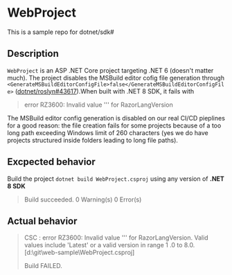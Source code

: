 # WebProject
This is a sample repo for dotnet/sdk#<TBD>

## Description
`WebProject` is an ASP .NET Core project targeting .NET 6 (doesn't matter much). The project disables the MSBuild editor cofig file generation through `<GenerateMSBuildEditorConfigFile>false</GenerateMSBuildEditorConfigFile>` ([dotnet/roslyn#43617](https://github.com/dotnet/roslyn/pull/43617)).When built with .NET 8 SDK, it fails with 
>error RZ3600: Invalid value ''' for RazorLangVersion

The MSBuild editor config generation is disabled on our real CI/CD pieplines for a good reason: the file creation fails for some projects because of a too long path exceeding Windows limit of 260 characters (yes we do have projects structured inside folders leading to long file paths).

## Excpected behavior
Build the project `dotnet build WebProject.csproj` using any version of **.NET 8 SDK**

>Build succeeded.
>    0 Warning(s)
>   0 Error(s)

## Actual behavior

> CSC : error RZ3600: Invalid value ''' for RazorLangVersion. Valid values include 'Latest' or a valid version in range 1
.0 to 8.0. [d:\git\web-sample\WebProject.csproj]
>
>Build FAILED.

